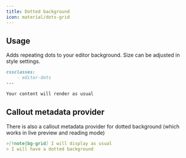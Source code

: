 ```yaml
---
title: Dotted background
icon: material/dots-grid
---
```


## Usage
Adds repeating dots to your editor background. Size can be adjusted in style settings.

```md
cssclasses:
    - editor-dots
---

Your content will render as usual
```

## Callout metadata provider
There is also a callout metadata provider for dotted background (which works in live preview and reading mode)

```md
>[!note|bg-grid] I will display as usual
> I will have a dotted background
```